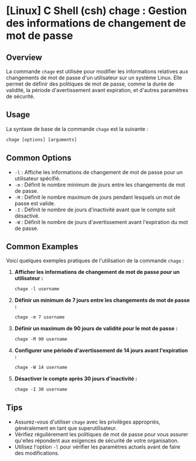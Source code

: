 # [Linux] C Shell (csh) chage : Gestion des informations de changement de mot de passe

## Overview
La commande `chage` est utilisée pour modifier les informations relatives aux changements de mot de passe d'un utilisateur sur un système Linux. Elle permet de définir des politiques de mot de passe, comme la durée de validité, la période d'avertissement avant expiration, et d'autres paramètres de sécurité.

## Usage
La syntaxe de base de la commande `chage` est la suivante :

```csh
chage [options] [arguments]
```

## Common Options
- `-l` : Affiche les informations de changement de mot de passe pour un utilisateur spécifié.
- `-m` : Définit le nombre minimum de jours entre les changements de mot de passe.
- `-M` : Définit le nombre maximum de jours pendant lesquels un mot de passe est valide.
- `-I` : Définit le nombre de jours d'inactivité avant que le compte soit désactivé.
- `-W` : Définit le nombre de jours d'avertissement avant l'expiration du mot de passe.

## Common Examples
Voici quelques exemples pratiques de l'utilisation de la commande `chage` :

1. **Afficher les informations de changement de mot de passe pour un utilisateur :**
   ```csh
   chage -l username
   ```

2. **Définir un minimum de 7 jours entre les changements de mot de passe :**
   ```csh
   chage -m 7 username
   ```

3. **Définir un maximum de 90 jours de validité pour le mot de passe :**
   ```csh
   chage -M 90 username
   ```

4. **Configurer une période d'avertissement de 14 jours avant l'expiration :**
   ```csh
   chage -W 14 username
   ```

5. **Désactiver le compte après 30 jours d'inactivité :**
   ```csh
   chage -I 30 username
   ```

## Tips
- Assurez-vous d'utiliser `chage` avec les privilèges appropriés, généralement en tant que superutilisateur.
- Vérifiez régulièrement les politiques de mot de passe pour vous assurer qu'elles répondent aux exigences de sécurité de votre organisation.
- Utilisez l'option `-l` pour vérifier les paramètres actuels avant de faire des modifications.